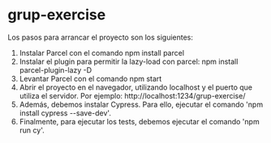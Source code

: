 # grup-exercise

Los pasos para arrancar el proyecto son los siguientes:

1. Instalar Parcel con el comando npm install parcel
2. Instalar el plugin para permitir la lazy-load con parcel: npm install parcel-plugin-lazy -D
3. Levantar Parcel con el comando npm start
4. Abrir el proyecto en el navegador, utilizando localhost y el puerto que utiliza el servidor. Por ejemplo: http://localhost:1234/grup-exercise/
5. Además, debemos instalar Cypress. Para ello, ejecutar el comando 'npm install cypress --save-dev'.
6. Finalmente, para ejecutar los tests, debemos ejecutar el comando 'npm run cy'.

